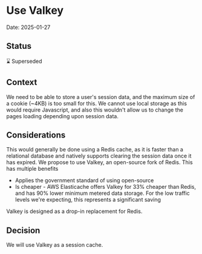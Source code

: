 # Use Valkey

Date: 2025-01-27

## Status

⌛️ Superseded

## Context

We need to be able to store a user's session data, and the maximum size of a cookie (~4KB) is too small for this. We
cannot use local storage as this would require Javascript, and also this wouldn't allow us to change the pages loading
depending upon session data.

## Considerations

This would generally be done using a Redis cache, as it is faster than a relational database and natively supports
clearing the session data once it has expired. We propose to use Valkey, an open-source fork of Redis. This has multiple
benefits

- Applies the government standard of using open-source
- Is cheaper - AWS Elasticache offers Valkey for 33% cheaper than Redis, and has 90% lower minimum metered data storage.
  For the low traffic levels we're expecting, this represents a significant saving

Valkey is designed as a drop-in replacement for Redis.

## Decision

We will use Valkey as a session cache.
